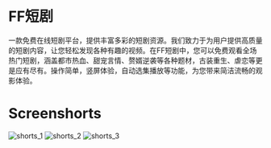 # FF短剧
一款免费在线短剧平台，提供丰富多彩的短剧资源。我们致力于为用户提供高质量的短剧内容，让您轻松发现各种有趣的视频。在FF短剧中，您可以免费观看全场热门短剧，涵盖都市热血、甜宠言情、赘婿逆袭等各种题材，古装重生、虐恋等更是应有尽有。操作简单，竖屏体验，自动选集播放等功能，为您带来简洁流畅的观影体验。

# Screenshorts
![shorts_1](https://naiso.neocities.org/adolf/content/image/fastflicks/1.jpg)
![shorts_2](https://naiso.neocities.org/adolf/content/image/fastflicks/2.jpg)
![shorts_3](https://naiso.neocities.org/adolf/content/image/fastflicks/3.jpg)
